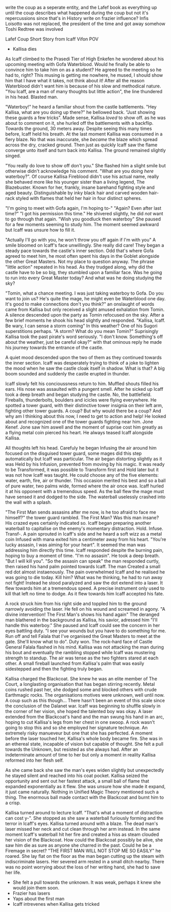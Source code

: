 write the coup as a seperate entity, and the Lafef book as everything up until the coup
describes what happened during the coup but not it's repercussions since that's in History
write on frazier influence?
Infis Loisotto was not replaced, the president of the time and got away somehow
Toshi Redtree was involved

Lafef Coup Short Story from Icaff Vifon POV
- Kallisa dies

As Icaff climbed to the Prasedi Tier of High Enkefen he wondered about his upcoming meeting with Gofa Waterblood. Would he finally be able to convince him to take him on as a student? He agreed to the meeting so he had to, right? This musing is getting me nowhere, he mused, I should show him that I have what it takes, not think about it! After all the reason Waterblood didn't want him is because of his slow and methodical nature. "You Icaff, are a man of many thoughts but little action", the line thundered in his head. Blasted man.

"Waterboy!" he heard a familiar shout from the castle battlements.
"Hey Kallisa, what are you doing up there?" he bellowed back.
"Just showing these guards a few tricks". Made sense, Kallisa *loved* to show off. as he was about to comment on it, she hurled off the battlements with a backflip. Towards the ground, 30 meters away. Despite seeing this many times before, Icaff held his breath. At the last moment Kallisa was consumed in a fiery blaze. No that was inaccurate, she *became* the blaze which spread across the dry, cracked ground. Then just as quickly Icaff saw the flame converge unto itself and turn back into Kallisa. The ground remained slightly singed.

"You really do love to show off don't you." She flashed him a slight smile but otherwise didn't acknowledge his comment. "What are you doing *here* waterboy?". Of course Kallisa Fireblood didn't use his actual name, really she behaved more like his younger sister than a living legend, The Blazebuster. Known for her, frankly, insane barehand fighting style and aged beauty. Distinguishable by inky black hair and carved wooden hair-rack styled with flames that held her hair in four distinct spheres. 

"I'm going to meet with Gofa again, I'm hoping to-"
"Again? Even after last time?"
"I got his permission this time." He shivered slightly, he did *not* want to go through that again.
"Wish you goodluck then waterboy" She paused for a few moments seeming to study him. The moment seemed awkward but Icaff was unsure how to fill it.

"Actually I'll go with you, he won't throw you off again if I'm with you" A smile bloomed on Icaff's face unwillingly. She really did care! They began a steady pace towards the castle's inner section. Odd that's where Gofa agreed to meet him, he most often spent his days in the Goblet alongside the other Great Masters. Not my place to question anyway. The phrase "little action" repeated in his head. As they trudged along, why did the castle have to be so big, they stumbled upon a familiar face. Was he going to run into every Great Master today? And what was he doing studying the sky?

"Tomin, what a chance meeting. I was just taking waterboy to Gofa. Do you want to join us? He's quite the mage, he might even be Waterblood one day. It's good to make connections don't you think?" an onslaught of words came from Kallisa but only received a slight amused exhalation from Tomin. A silence descended upon the party as Tomin refocused on the sky. After a few brief moments he shook his head slightly and responded. "Kallisa, Icaff. Be wary, I can sense a storm coming" In this weather? One of his Sugori superstitions perhaps. "A storm? What do you mean Tomin?" Suprisingly Kallisa took the past pirate's word seriously. "I don't know. Something's off about the weather, just be careful okay?" with that ominous reply he made his journey towards the entrance of the castle.

A quiet mood descended upon the two of them as they continued towards the inner section. Icaff was desperately trying to think of a joke to lighten the mood when he saw the castle cloak itself in shadow. What is that? A big boom sounded and suddenly the castle erupted in thunder.

Icaff slowly felt his concioussness return to him. Muffled shouts filled his ears. His nose was assaulted with a pungent smell. After he sicked up Icaff took a deep breath and began studying the castle. No, the battlefield. Fireballs, thunderbolts, boulders and icicles were flying everywhere. He spotted a tower guard, with their distinctive tower insignia on their left arm, fighting other tower guards. A coup? But why would there be a coup? And why am I thinking about this now, I need to get to action and help! He looked about and recognized one of the tower guards fighting near him. Jone Kenef. Jone saw him aswell and the moment of suprise cost him greatly as a flying metal coin pierced his heart. He always teased Icaff alongside Kallisa.

All thoughts left his head. Carefuly he began Infusing the air around him focused on the disguised tower guard, some mages did this step automatically but Icaff was particular. The air began distorting slightly as it was Held by his Infusion, prevented from moving by his magic. It was ready to be Transformed, it was possible to Transform first and Hold later but it was not how Icaff was taught. He could choose any of the five elements: water, earth, fire, air or thunder. This occasion merited his best and so a ball of pure water, two palms wide, formed where the air once was. Icaff hurled it at his opponent with a tremendous speed. As the ball flew the mage must have sensed it and dodged to the side. The waterball uselessly crashed into the wall with a splash.

"The First Man sends assasins after me now, is he too afraid to face me himself?" the tower guard rambled. The First Man? Was this man insane? His crazed eyes certainly indicated so. Icaff began preparing another waterball to capitalise on the enemy's momentary distraction. Hold. Infuse. Transf-. A pain sprouted in Icaff's side and he heard a soft wizz as a metal coin Infused with mana  exited him a centimeter away from his heart. "You're lucky assasin, I was aiming for your heart". It seemed the man was addressing him directly this time. Icaff responded despite the burning pain, hoping to buy a moment of time. "I'm no assasin". He took a deep breath. "But I will kill you". "So the assasin can speak" the man responded curtly, then raised his hand palm pointed towards Icaff. The man Created a small red dot almost instaenously. The pain overwhelmed Icaff and he realised he was going to die today. Kill him? What was he thinking, he had to run away not fight! Instead he stood paralyzed and saw the dot extend into a laser. It flew towards him at a tremendous speed. A precise instrument only used to kill that left no time to dodge. As it flew towards him Icaff accepted his fate.

A rock struck him from his right side and toppled him to the ground narrowly avoiding the laser. He fell on his wound and screamed in agony. "A divine intervention! The First Man's shows his hand again" The deranged man blathered in the background as Kallisa, his savior, adressed him "I'll handle this waterboy." She paused and Icaff could see the concern in her eyes battling duty. "I see your wounds but you have to do something for me. Run off and tell Falala that I've organised the Great Masters to meet at the gate. She'll know what to do". Duty won. The rock-hard face of Castle General Falala flashed in his mind. Kallisa was not attacking the man during his bout and eventually the rambling stopped while Icaff was mustering strength to standup. The air was tense as the two fighters stared at each other. A small fireball launched from Kallisa's palm that was easily sidestepped and then the fighting truly began.

Kallisa charged the Blackcoat. She knew he was an elite member of The Court, a longlasting organisation that has began stirring recently. Metal coins rushed past her, she dodged some and blocked others with crude Earthmagic rocks. The organisations motives were unknown, well until now. A coup such as this though... There hasn't been an event of this scale since the conclusion of the Dalanet war. Icaff was beginning to shuffle slowly in the corner of her vision, she hoped the talented boy was okay. A laser extended from the Blackcoat's hand and the man swung his hand in an arc, hoping to cut Kallisa's legs from her chest in one swoop. A rock wasn't going to stop this and so she employed her signature technique. An extremely risky manueveur but one that she has perfected. A moment before the laser touched her, Kallisa's whole body became fire. She was in an ethereal state, incapable of vision but capable of thought. She felt a pull towards the Unknown, but resisted as she always had. After an indeterminate amount of time to her but only a moment in reality Kallisa reformed into her flesh self.

As she came back she saw the man's eyes widen slightly but unexpectedly he stayed silent and reached into his coat pocket. Kallisa seized the opportunity and sent out her fastest attack, a small ball of flame that expanded exponentially as it flew. She was unsure how she made it expand, it just came naturally. Nothing in Unified Magic Theory mentioned such a thing. The enormous ball made contact with the Blackcoat and burnt him to a crisp.

Kallisa turned around to lecture Icaff. "That's what a moment of distraction can cost y-". She stopped as she saw a waterball furiously forming and the terror in Icaff's eyes. Kallisa turned around with a blaze. The dead man's laser missed her neck and cut clean through her arm instead. In the same moment Icaff's waterball hit her fire and created a hiss as steam clouded her vision of the Blackcoat. How could the Blackcoat possibly be alive, she saw him die as sure as anyone she charred in the past. Could he be a Firemage in secret? "THE FIRST MAN WILL NOT STOP ME SO EASILY" he roared. She lay flat on the floor as the man began cutting up the steam with indiscriminate lasers. Her severed arm rested in a small ditch nearby. There was no point worrying about the loss of her writing hand, she had to save her life.


- She felt a pull towards the unknown. It was weak, perhaps it knew she would join them soon.
- Frazier has lasers
- Yaps about the first man
- Icaff intrevenes when Kallisa gets tricked